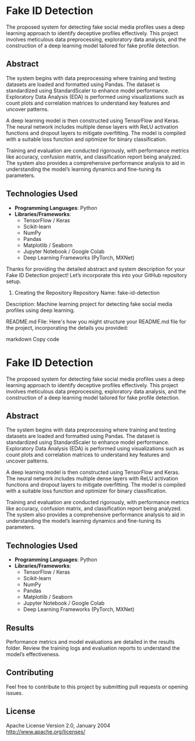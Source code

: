 # Fake ID Detection

The proposed system for detecting fake social media profiles uses a deep learning approach to identify deceptive profiles effectively. This project involves meticulous data preprocessing, exploratory data analysis, and the construction of a deep learning model tailored for fake profile detection.

## Abstract

The system begins with data preprocessing where training and testing datasets are loaded and formatted using Pandas. The dataset is standardized using StandardScaler to enhance model performance. Exploratory Data Analysis (EDA) is performed using visualizations such as count plots and correlation matrices to understand key features and uncover patterns.

A deep learning model is then constructed using TensorFlow and Keras. The neural network includes multiple dense layers with ReLU activation functions and dropout layers to mitigate overfitting. The model is compiled with a suitable loss function and optimizer for binary classification.

Training and evaluation are conducted rigorously, with performance metrics like accuracy, confusion matrix, and classification report being analyzed. The system also provides a comprehensive performance analysis to aid in understanding the model’s learning dynamics and fine-tuning its parameters.

## Technologies Used

- **Programming Languages**: Python
- **Libraries/Frameworks**:
  - TensorFlow / Keras
  - Scikit-learn
  - NumPy
  - Pandas
  - Matplotlib / Seaborn
  - Jupyter Notebook / Google Colab
  - Deep Learning Frameworks (PyTorch, MXNet)

Thanks for providing the detailed abstract and system description for your Fake ID Detection project! Let’s incorporate this into your GitHub repository setup.

1. Creating the Repository
Repository Name: fake-id-detection

Description: Machine learning project for detecting fake social media profiles using deep learning.

README.md File:
Here's how you might structure your README.md file for the project, incorporating the details you provided:

markdown
Copy code
# Fake ID Detection

The proposed system for detecting fake social media profiles uses a deep learning approach to identify deceptive profiles effectively. This project involves meticulous data preprocessing, exploratory data analysis, and the construction of a deep learning model tailored for fake profile detection.

## Abstract

The system begins with data preprocessing where training and testing datasets are loaded and formatted using Pandas. The dataset is standardized using StandardScaler to enhance model performance. Exploratory Data Analysis (EDA) is performed using visualizations such as count plots and correlation matrices to understand key features and uncover patterns.

A deep learning model is then constructed using TensorFlow and Keras. The neural network includes multiple dense layers with ReLU activation functions and dropout layers to mitigate overfitting. The model is compiled with a suitable loss function and optimizer for binary classification.

Training and evaluation are conducted rigorously, with performance metrics like accuracy, confusion matrix, and classification report being analyzed. The system also provides a comprehensive performance analysis to aid in understanding the model’s learning dynamics and fine-tuning its parameters.

## Technologies Used

- **Programming Languages**: Python
- **Libraries/Frameworks**:
  - TensorFlow / Keras
  - Scikit-learn
  - NumPy
  - Pandas
  - Matplotlib / Seaborn
  - Jupyter Notebook / Google Colab
  - Deep Learning Frameworks (PyTorch, MXNet)

## Results
Performance metrics and model evaluations are detailed in the results folder. Review the training logs and evaluation reports to understand the model’s effectiveness.

## Contributing
Feel free to contribute to this project by submitting pull requests or opening issues.

## License
Apache License
                           Version 2.0, January 2004
                        http://www.apache.org/licenses/
